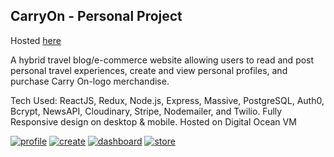 ## CarryOn - Personal Project
Hosted <a href="https://www.carryontravel.us/" alt="https://www.carryontravel.us/">here</a>


A hybrid travel blog/e-commerce website allowing users to read and post personal travel experiences, create and view personal profiles, and purchase Carry On-logo merchandise.

Tech Used: ReactJS, Redux, Node.js, Express, Massive, PostgreSQL, Auth0, Bcrypt, NewsAPI, Cloudinary, Stripe, Nodemailer, and Twilio. Fully Responsive design on desktop & mobile. Hosted on Digital Ocean VM

<a href="https://i.imgur.com/4zvsCq7.jpg" alt="profile"><img src="https://i.imgur.com/4zvsCq7.jpg" alt="profile" /></a>
<a href="https://i.imgur.com/IrlsXzG.jpg" alt="create"><img src="https://i.imgur.com/IrlsXzG.jpg" alt="create" /></a>
<a href="https://i.imgur.com/G9HAk3R.jpg" alt="dash"><img src="https://i.imgur.com/G9HAk3R.jpg" alt="dashboard" /></a>
<a href="https://i.imgur.com/mr7xpBW.jpg" alt="store"><img src="https://i.imgur.com/mr7xpBW.jpg" alt="store" /></a>
